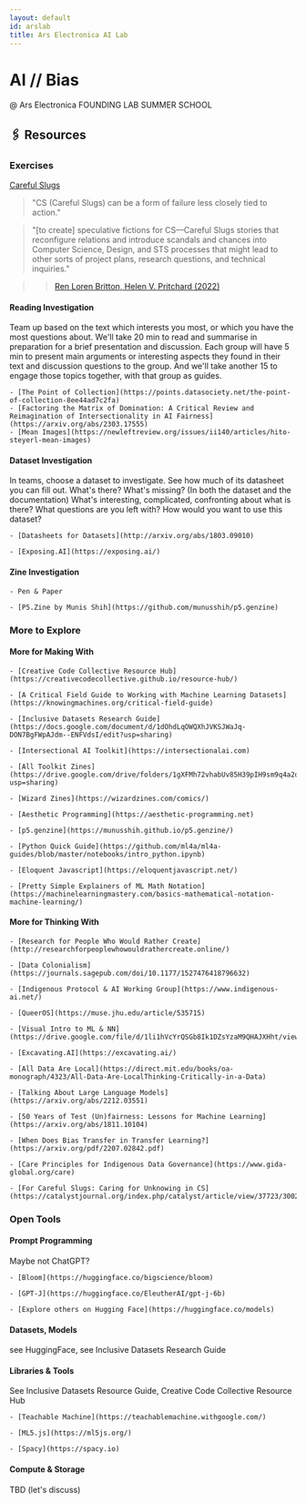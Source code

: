 ```yaml
---
layout: default
id: arslab
title: Ars Electronica AI Lab
---
```


# AI // Bias 
@ Ars Electronica FOUNDING LAB SUMMER SCHOOL

## 🖇 Resources

### Exercises

[Careful Slugs](https://www.artsoftheworkingclass.org/text/for-cs-loren-britton-and-helen-pritchard)

>"CS (Careful Slugs) can be a form of failure less closely tied to action."
  
>"[to create] speculative fictions for CS––Careful Slugs stories that reconfigure relations and introduce scandals and chances into Computer Science, Design, and STS processes that might lead to other sorts of project plans, research questions, and technical inquiries." 
  
>>[Ren Loren Britton, Helen V. Pritchard (2022)](https://catalystjournal.org/index.php/catalyst/article/view/37723/30027)
>>

#### Reading Investigation

Team up based on the text which interests you most, or which you have the most questions about. We'll take 20 min to read and summarise in preparation for a brief presentation and discussion. Each group will have 5 min to present main arguments or interesting aspects they found in their text and discussion questions to the group. And we'll take another 15 to engage those topics together, with that group as guides. 

	- [The Point of Collection](https://points.datasociety.net/the-point-of-collection-8ee44ad7c2fa)
	- [Factoring the Matrix of Domination: A Critical Review and Reimagination of Intersectionality in AI Fairness](https://arxiv.org/abs/2303.17555)
	- [Mean Images](https://newleftreview.org/issues/ii140/articles/hito-steyerl-mean-images)

#### Dataset Investigation

  In teams, choose a dataset to investigate. See how much of its datasheet you can fill out. What's there? What's missing? (In both the dataset and the documentation) What's interesting, complicated, confronting about what is there? What questions are you left with? How would you want to use this dataset?
  
	- [Datasheets for Datasets](http://arxiv.org/abs/1803.09010)

	- [Exposing.AI](https://exposing.ai/)

#### Zine Investigation

	- Pen & Paper

	- [P5.Zine by Munis Shih](https://github.com/munusshih/p5.genzine)

### More to Explore

#### More for Making With

	- [Creative Code Collective Resource Hub](https://creativecodecollective.github.io/resource-hub/)

	- [A Critical Field Guide to Working with Machine Learning Datasets](https://knowingmachines.org/critical-field-guide)

	- [Inclusive Datasets Research Guide](https://docs.google.com/document/d/1dOhdLqOWQXhJVKSJWaJq-DON7BgFWpAJdm--ENFVdsI/edit?usp=sharing)

	- [Intersectional AI Toolkit](https://intersectionalai.com)

 	- [All Toolkit Zines](https://drive.google.com/drive/folders/1gXFMh72vhabUv85H39pIH9sm9q4a2qEA?usp=sharing)

	- [Wizard Zines](https://wizardzines.com/comics/)

	- [Aesthetic Programming](https://aesthetic-programming.net)

	- [p5.genzine](https://munusshih.github.io/p5.genzine/)

	- [Python Quick Guide](https://github.com/ml4a/ml4a-guides/blob/master/notebooks/intro_python.ipynb)

	- [Eloquent Javascript](https://eloquentjavascript.net/)

	- [Pretty Simple Explainers of ML Math Notation](https://machinelearningmastery.com/basics-mathematical-notation-machine-learning/)

#### More for Thinking With

	- [Research for People Who Would Rather Create](http://researchforpeoplewhowouldrathercreate.online/)

	- [Data Colonialism](https://journals.sagepub.com/doi/10.1177/1527476418796632)

	- [Indigenous Protocol & AI Working Group](https://www.indigenous-ai.net/)

	- [QueerOS](https://muse.jhu.edu/article/535715)

	- [Visual Intro to ML & NN](https://drive.google.com/file/d/1li1hVcYrQSGb8Ik1DZsYzaM9QHAJXHht/view)

	- [Excavating.AI](https://excavating.ai/)

	- [All Data Are Local](https://direct.mit.edu/books/oa-monograph/4323/All-Data-Are-LocalThinking-Critically-in-a-Data)

	- [Talking About Large Language Models](https://arxiv.org/abs/2212.03551)

	- [50 Years of Test (Un)fairness: Lessons for Machine Learning](https://arxiv.org/abs/1811.10104)

	- [When Does Bias Transfer in Transfer Learning?](https://arxiv.org/pdf/2207.02842.pdf)

	- [Care Principles for Indigenous Data Governance](https://www.gida-global.org/care)

	- [For Careful Slugs: Caring for Unknowing in CS](https://catalystjournal.org/index.php/catalyst/article/view/37723/30027)

### Open Tools

#### Prompt Programming

  Maybe not ChatGPT?
  
	- [Bloom](https://huggingface.co/bigscience/bloom)

	- [GPT-J](https://huggingface.co/EleutherAI/gpt-j-6b)

	- [Explore others on Hugging Face](https://huggingface.co/models)

#### Datasets, Models

  see HuggingFace, see Inclusive Datasets Research Guide
  
#### Libraries & Tools

  See Inclusive Datasets Resource Guide, Creative Code Collective Resource Hub
  
	- [Teachable Machine](https://teachablemachine.withgoogle.com/)

	- [ML5.js](https://ml5js.org/)

	- [Spacy](https://spacy.io)

#### Compute & Storage

  TBD (let's discuss)
